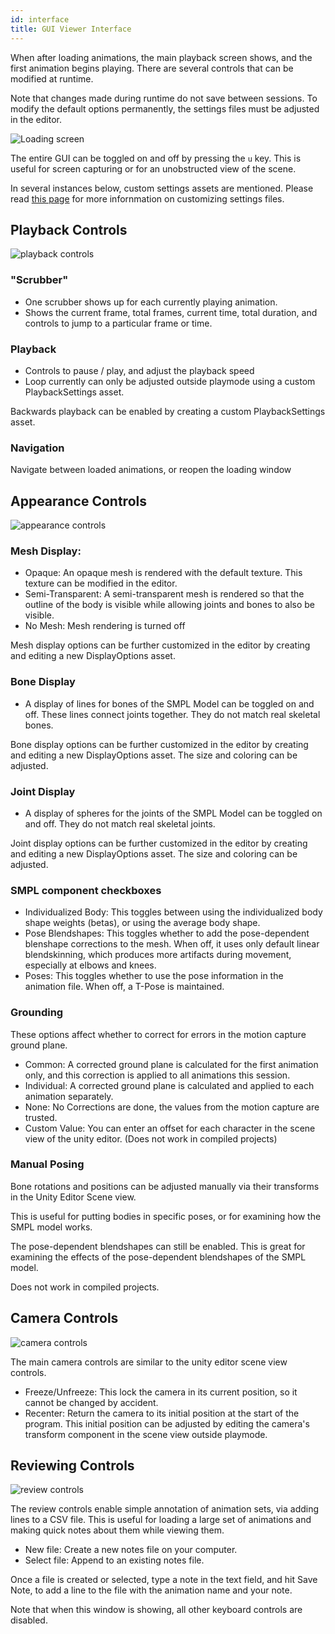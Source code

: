 ```yaml
---
id: interface 
title: GUI Viewer Interface
---
```


When after loading animations, the main playback screen shows, and the first animation begins playing. There are several controls that can be modified at runtime. 

Note that changes made during runtime do not save between sessions. To modify the default options permanently, the settings files must be adjusted in the editor.

![Loading screen](../../assets/gui/interface.png)

The entire GUI can be toggled on and off by pressing the ```u``` key. This is useful for screen capturing or for an unobstructed view of the scene.

In several instances below, custom settings assets are mentioned. Please read [this page](../customsettings.md) for more infornmation on customizing settings files.

## Playback Controls

![playback controls](../../assets/gui/playbackcontrols.png)

### "Scrubber"

* One scrubber shows up for each currently playing animation.
* Shows the current frame, total frames, current time, total duration, and controls to jump to a particular frame or time.

### Playback

* Controls to pause / play, and adjust the playback speed
* Loop currently can only be adjusted outside playmode using a custom PlaybackSettings asset.

Backwards playback can be enabled by creating a custom PlaybackSettings asset.

### Navigation

Navigate between loaded animations, or reopen the loading window



## Appearance Controls

![appearance controls](../../assets/gui/appearancecontrols.png)

### Mesh Display:

* Opaque: An opaque mesh is rendered with the default texture. This texture can be modified in the editor.
* Semi-Transparent: A semi-transparent mesh is rendered so that the outline of the body is visible while allowing joints and bones to also be visible.
* No Mesh: Mesh rendering is turned off

Mesh display options can be further customized in the editor by creating and editing a new DisplayOptions asset.

### Bone Display

* A display of lines for bones of the SMPL Model can be toggled on and off. These lines connect joints together. They do not match real skeletal bones.

Bone display options can be further customized in the editor by creating and editing a new DisplayOptions asset. The size and coloring can be adjusted.

### Joint Display

* A display of spheres for the joints of the SMPL Model can be toggled on and off. They do not match real skeletal joints.

Joint display options can be further customized in the editor by creating and editing a new DisplayOptions asset. The size and coloring can be adjusted.

### SMPL component checkboxes

* Individualized Body: This toggles between using the individualized body shape weights (betas), or using the average body shape.
* Pose Blendshapes: This toggles whether to add the pose-dependent blenshape corrections to the mesh. When off, it uses only default linear blendskinning, which produces more artifacts during movement, especially at elbows and knees.
* Poses: This toggles whether to use the pose information in the animation file. When off, a T-Pose is maintained.

### Grounding

These options affect whether to correct for errors in the motion capture ground plane.

* Common: A corrected ground plane is calculated for the first animation only, and this correction is applied to all animations this session.
* Individual: A corrected ground plane is calculated and applied to each animation separately.
* None: No Corrections are done, the values from the motion capture are trusted.
* Custom Value: You can enter an offset for each character in the scene view of the unity editor. (Does not work in compiled projects)

### Manual Posing

Bone rotations and positions can be adjusted manually via their transforms in the Unity Editor Scene view. 

This is useful for putting bodies in specific poses, or for examining how the SMPL model works.

The pose-dependent blendshapes can still be enabled. This is great for examining the effects of the pose-dependent blendshapes of the SMPL model.

Does not work in compiled projects.

## Camera Controls

![camera controls](../../assets/gui/cameracontrols.png)

The main camera controls are similar to the unity editor scene view controls. 

* Freeze/Unfreeze: This lock the camera in its current position, so it cannot be changed by accident.
* Recenter: Return the camera to its initial position at the start of the program. This initial position can be adjusted by editing the camera's transform component in the scene view outside playmode.

## Reviewing Controls

![review controls](../../assets/gui/reviewcontrols.png)

The review controls enable simple annotation of animation sets, via adding lines to a CSV file. This is useful for loading a large set of animations and making quick notes about them while viewing them. 

* New file: Create a new notes file on your computer.
* Select file: Append to an existing notes file.

Once a file is created or selected, type a note in the text field, and hit Save Note, to add a line to the file with the animation name and your note.

Note that when this window is showing, all other keyboard controls are disabled.
